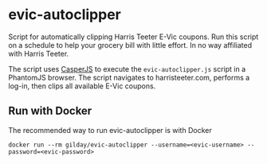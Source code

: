# evic-autoclipper

Script for automatically clipping Harris Teeter E-Vic coupons. Run this script
on a schedule to help your grocery bill with little effort. In no way affiliated
with Harris Teeter.

The script uses [CasperJS](http://casperjs.org/) to execute the
`evic-autoclipper.js` script in a PhantomJS browser. The script navigates to
harristeeter.com,  performs a log-in, then clips all available E-Vic coupons.


## Run with Docker

The recommended way to run evic-autoclipper is with Docker

    docker run --rm gilday/evic-autoclipper --username=<evic-username> --password=<evic-password>
